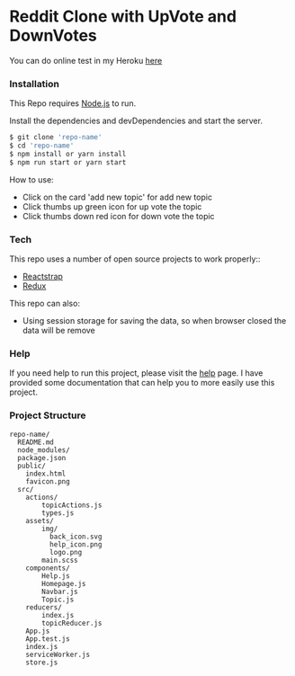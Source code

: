 # Reddit Clone with UpVote and DownVotes


You can do online test in my Heroku [here](http://reddit-clone-demo.herokuapp.com/)

### Installation

This Repo requires [Node.js](https://nodejs.org/) to run.

Install the dependencies and devDependencies and start the server.

```sh
$ git clone 'repo-name'
$ cd 'repo-name'
$ npm install or yarn install
$ npm run start or yarn start
```

How to use:
  - Click on the card 'add new topic' for add new topic
  - Click thumbs up green icon for up vote the topic
  - Click thumbs down red icon for down vote the topic

### Tech

This repo uses a number of open source projects to work properly::

* [Reactstrap](http://reactstrap.github.io/)
* [Redux](https://github.com/reduxjs/redux)

This repo can also:
* Using session storage for saving the data, so when browser closed the data will be remove

### Help
If you need help to run this project, please visit the [help](http://reddit-clone-demo.herokuapp.com/help) page. I have provided some documentation that can help you to more easily use this project.

### Project Structure
````
repo-name/
  README.md
  node_modules/
  package.json
  public/
    index.html
    favicon.png
  src/
    actions/
        topicActions.js
        types.js
    assets/
        img/
          back_icon.svg
          help_icon.png
          logo.png
        main.scss  
    components/
        Help.js
        Homepage.js
        Navbar.js
        Topic.js
    reducers/
        index.js
        topicReducer.js
    App.js
    App.test.js
    index.js
    serviceWorker.js
    store.js
````
